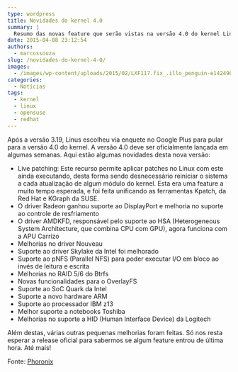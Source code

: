 ```yaml
---
type: wordpress
title: Novidades do kernel 4.0
summary: |
  Resumo das novas feature que serão vistas na versão 4.0 do kernel Linux
date: 2015-04-08 23:12:54
authors:
  - marcossouza
slug: /novidades-do-kernel-4-0/
images:
  - /images/wp-content/uploads/2015/02/LXF117.fix_.illo_penguin-e1424908179658.jpg
categories:
  - Notícias
tags:
  - kernel
  - linux
  - opensuse
  - redhat
---
```


Após a versão 3.19, Linus escolheu via enquete no Google Plus para pular para a versão 4.0 do kernel. A versão 4.0 deve ser oficialmente lançada em algumas semanas. Aqui estão algumas novidades desta nova versão:
<ul>
	<li>Live patching: Este recurso permite aplicar patches no Linux com este ainda executando, desta forma sendo desnecessário reiniciar o sistema a cada atualização de algum módulo do kernel. Esta era uma feature a muito tempo esperada, e foi feita unificando as ferramentas Kpatch, da Red Hat e KGraph da SUSE.</li>
	<li>O driver Radeon ganhou suporte ao DisplayPort e melhoria no suporte ao controle de resfriamento</li>
	<li>O driver AMDKFD, responsável pelo suporte ao HSA (Heterogeneous System Architecture, que combina CPU com GPU), agora funciona com a APU Carrizo</li>
	<li>Melhorias no driver Nouveau</li>
	<li>Suporte ao driver Skylake da Intel foi melhorado</li>
	<li>Suporte ao pNFS (Parallel NFS) para poder executar I/O em bloco ao invés de leitura e escrita</li>
	<li>Melhorias no RAID 5/6 do Btrfs</li>
	<li>Novas funcionalidades para o OverlayFS</li>
	<li>Suporte ao SoC Quark da Intel</li>
	<li>Suporte a novo hardware ARM</li>
	<li>Suporte ao processador IBM z13</li>
	<li>Melhor suporte a notebooks Toshiba</li>
	<li>Melhorias no suporte a HID (Human Interface Device) da Logitech</li>
</ul>
Além destas, várias outras pequenas melhorias foram feitas. Só nos resta esperar a release oficial para sabermos se algum feature entrou de última hora. Até mais!

Fonte: <a href="http://www.phoronix.com/scan.php?page=news_item&amp;px=Linux-4.0-Kernel-Big-Features" target="_blank">Phoronix</a>